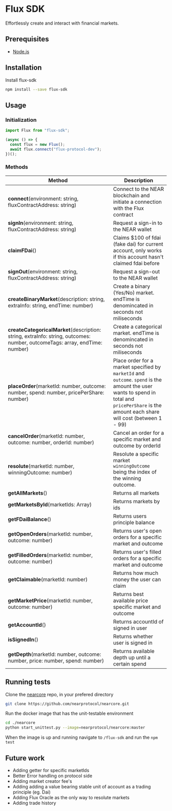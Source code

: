 # Flux SDK
Effortlessly create and interact with financial markets.

## Prerequisites
* [Node.js](https://nodejs.org/en/)

## Installation
Install flux-sdk
```bash
npm install --save flux-sdk
```

## Usage

### Initialization

```js
import Flux from "flux-sdk";

(async () => {
  const flux = new Flux();
  await flux.connect("flux-protocol-dev");
})();
```

### Methods

| Method        | Description           |
| ------------- |-------------|
| **connect**(environment: string, fluxContractAddress: string)      | Connect to the NEAR blockchain and initiate a connection with the Flux contract  |
| **signIn**(environment: string, fluxContractAddress: string)      | Request a sign-in to the NEAR wallet  |
| **claimFDai**()      | Claims $100 of fdai (fake dai) for current account, only works if this account hasn't claimed fdai before  |
| **signOut**(environment: string, fluxContractAddress: string)      | Request a sign-out to the NEAR wallet  |
| **createBinaryMarket**(description: string, extraInfo: string, endTime: number)      | Create a binary (Yes/No) market. endTime is denomincated in seconds not miliseconds |
| **createCategoricalMarket**(description: string,  extraInfo: string, outcomes: number, outcomeTags: array<string>, endTime: number)      | Create a categorical market. endTime is denomincated in seconds not miliseconds   |
| **placeOrder**(marketId: number, outcome: number, spend: number, pricePerShare: number)       | Place order for a market specified by `marketId` and `outcome`. `spend` is the amount the user wants to spend in total and `pricePerShare` is the amount each share will cost (between 1 - 99)    |
| **cancelOrder**(marketId: number, outcome: number, orderId: number)       | Cancel an order for a specific market and outcome by orderId    |
| **resolute**(marketId: number, winningOutcome: number)       | Resolute a specific market `winningOutcome` being the index of the winning outcome.     |
| **getAllMarkets**()       | Returns all markets     |
| **getMarketsById**(marketIds: Array<number>)       | Returns markets by ids  |
| **getFDaiBalance**()       | Returns users principle balance     |
| **getOpenOrders**(marketId: number, outcome: number)       | Returns user's open orders for a specific market and outcome     |
| **getFilledOrders**(marketId: number, outcome: number)       | Returns user's filled orders for a specific market and outcome     |
| **getClaimable**(marketId: number)       | Returns how much money the user can claim     |
| **getMarketPrice**(marketId: number, outcome: number)       | Returns best available price specific market and outcome    |
| **getAccountId**()       | Returns accountId of signed in user    |
| **isSignedIn**()       | Returns whether user is signed in    |
| **getDepth**(marketId: number, outcome: number, price: number, spend: number)       | Returns available depth up until a certain spend   |

## Running tests

Clone the [nearcore](https://nodejs.org/en/) repo, in your prefered directory
```bash
git clone https://github.com/nearprotocol/nearcore.git
```

Run the docker image that has the unit-testable environment
```bash
cd ./nearcore
python start_unittest.py --image=nearprotocol/nearcore:master
```

When the image is up and running navigate to `/flux-sdk` and run the `npm test`


## Future work

* Adding getter for specific marketIds
* Better Error handling on protocol side
* Adding market creator fee's
* Adding adding a value bearing stable unit of account as a trading principle (eg. Dai)
* Adding Flux Oracle as the only way to resolute markets
* Adding trade history
